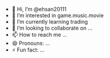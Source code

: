 - 👋 Hi, I’m @ehsan20111
- 👀 I’m interested in game.music.movie
- 🌱 I’m currently learning trading
- 💞️ I’m looking to collaborate on ...
- 📫 How to reach me ...
- 😄 Pronouns: ...
- ⚡ Fun fact: ...

<!---
ehsan20111/ehsan20111 is a ✨ special ✨ repository because its `README.md` (this file) appears on your GitHub profile.
You can click the Preview link to take a look at your changes.
--->
